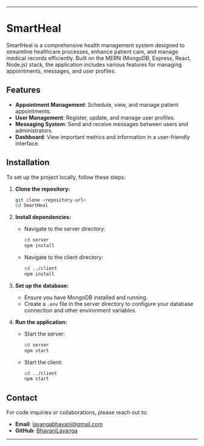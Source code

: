 
---

# SmartHeal

SmartHeal is a comprehensive health management system designed to streamline healthcare processes, enhance patient care, and manage medical records efficiently. Built on the MERN (MongoDB, Express, React, Node.js) stack, the application includes various features for managing appointments, messages, and user profiles.

## Features

- **Appointment Management**: Schedule, view, and manage patient appointments.
- **User Management**: Register, update, and manage user profiles.
- **Messaging System**: Send and receive messages between users and administrators.
- **Dashboard**: View important metrics and information in a user-friendly interface.

## Installation

To set up the project locally, follow these steps:

1. **Clone the repository:**
   ```bash
   git clone <repository-url>
   cd SmartHeal
   ```

2. **Install dependencies:**
   - Navigate to the server directory:
     ```bash
     cd server
     npm install
     ```
   - Navigate to the client directory:
     ```bash
     cd ../client
     npm install
     ```

3. **Set up the database:**
   - Ensure you have MongoDB installed and running.
   - Create a `.env` file in the server directory to configure your database connection and other environment variables.

4. **Run the application:**
   - Start the server:
     ```bash
     cd server
     npm start
     ```
   - Start the client:
     ```bash
     cd ../client
     npm start
     ```

## Contact

For code inquiries or collaborations, please reach out to:

- **Email**: [lavangabhavani@gmail.com](mailto:lavangabhavani@gmail.com)
- **GitHub**: [BhavaniLavanga](https://github.com/BhavaniLavanga)

---

